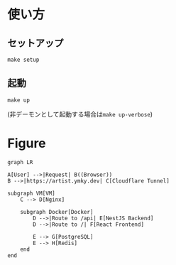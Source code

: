 # 使い方

## セットアップ

`make setup`

## 起動

`make up`

(非デーモンとして起動する場合は`make up-verbose`)

# Figure

```mermaid
graph LR

A[User] -->|Request| B((Browser))
B -->|https://artist.ymky.dev| C[Cloudflare Tunnel]

subgraph VM[VM]
    C --> D[Nginx]

    subgraph Docker[Docker]
        D -->|Route to /api| E[NestJS Backend]
        D -->|Route to /| F[React Frontend]

        E --> G[PostgreSQL]
        E --> H[Redis]
    end
end

```
